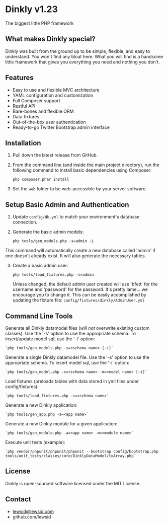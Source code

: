 Dinkly v1.23
============

The biggest little PHP framework

What makes Dinkly special?
--------------------------

Dinkly was built from the ground up to be simple, flexible, and easy to understand. You won't find any bloat here. What you will find is a handsome little framework that gives you everything you need and nothing you don't.

Features
--------

- Easy to use and flexible MVC architecture
- YAML configuration and customization
- Full Composer support
- Restful API
- Bare-bones and flexible ORM
- Data fixtures
- Out-of-the-box user authentication
- Ready-to-go Twitter Bootstrap admin interface


Installation
------------

1. Pull down the latest release from GitHub.

2. From the command line (and inside the main project directory), run the following command to install basic dependencies using Composer:

    `php composer.phar install`
    
3. Set the `web` folder to be web-accessible by your server software.   


Setup Basic Admin and Authentication
------------------------------------

1. Update `config/db.yml` to match your environment's database connection.

2. Generate the basic admin models:

    `php tools/gen_models.php -s=admin -i`

  This command will automatically create a new database called 'admin' if one doesn't already exist. It will also generate the necessary tables.

3. Create a basic admin user:

    `php tools/load_fixtures.php -s=admin`

    Unless changed, the default admin user created will use 'bfett' for the username and 'password' for the password. It's pretty lame... we encourage you to change it. This can be easily accomplished by updating the fixture file: `config/fixtures/dinkly/AdminUser.yml`  


Command Line Tools
------------------

Generate all Dinkly datamodel files (*will not* overwrite existing custom classes). Use the '-s' option to use the appropriate schema. To insert/update model sql, use the '-i' option:

    `php tools/gen_models.php -s=<schema name> [-i]`

Generate a single Dinkly datamodel file. Use the '-s' option to use the appropriate schema. To insert model sql, use the '-i' option:

    `php tools/gen_model.php -s=<schema name> -m=<model name> [-i]`

Load fixtures (preloads tables with data stored in yml files under config/fixtures):

    `php tools/load_fixtures.php -s=<schema name>`

Generate a new Dinkly application:

    `php tools/gen_app.php -a=<app name>`

Generate a new Dinkly module for a given application:

    `php tools/gen_module.php -a=<app name> -m=<module name>`

Execute unit tests (example):

    `php vendor/phpunit/phpunit/phpunit --bootstrap config/bootstrap.php tools/unit_tests/classes/core/DinklyDataModel/toArray.php`


License
-------

Dinkly is open-sourced software licensed under the MIT License.


Contact
-------

  - lewsid@lewsid.com
  - github.com/lewsid
